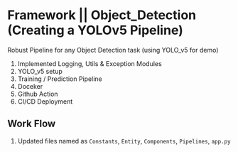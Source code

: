 # Framework || Object_Detection (Creating a YOLOv5 Pipeline)
Robust Pipeline for any Object Detection task (using YOLO_v5 for demo)

1. Implemented Logging, Utils & Exception Modules
2. YOLO_v5 setup
3. Training / Prediction Pipeline
4. Doceker
5. Github Action
6. CI/CD Deployment

## Work Flow
1. Updated files named as `Constants`, `Entity`, `Components`, `Pipelines`, `app.py`  

